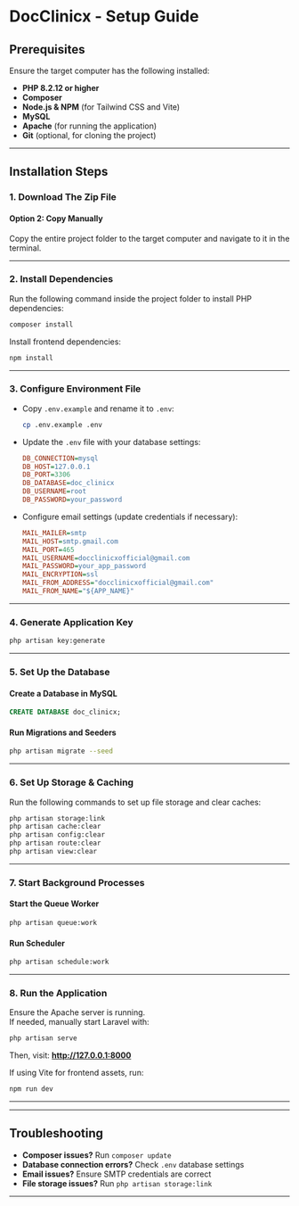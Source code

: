 # **DocClinicx - Setup Guide**

## **Prerequisites**

Ensure the target computer has the following installed:

-   **PHP 8.2.12 or higher**
-   **Composer**
-   **Node.js & NPM** (for Tailwind CSS and Vite)
-   **MySQL**
-   **Apache** (for running the application)
-   **Git** (optional, for cloning the project)

---

## **Installation Steps**

### **1. Download The Zip File**

#### **Option 2: Copy Manually**

Copy the entire project folder to the target computer and navigate to it in the terminal.

---

### **2. Install Dependencies**

Run the following command inside the project folder to install PHP dependencies:

```bash
composer install
```

Install frontend dependencies:

```bash
npm install
```

---

### **3. Configure Environment File**

-   Copy `.env.example` and rename it to `.env`:
    ```bash
    cp .env.example .env
    ```
-   Update the `.env` file with your database settings:
    ```ini
    DB_CONNECTION=mysql
    DB_HOST=127.0.0.1
    DB_PORT=3306
    DB_DATABASE=doc_clinicx
    DB_USERNAME=root
    DB_PASSWORD=your_password
    ```
-   Configure email settings (update credentials if necessary):
    ```ini
    MAIL_MAILER=smtp
    MAIL_HOST=smtp.gmail.com
    MAIL_PORT=465
    MAIL_USERNAME=docclinicxofficial@gmail.com
    MAIL_PASSWORD=your_app_password
    MAIL_ENCRYPTION=ssl
    MAIL_FROM_ADDRESS="docclinicxofficial@gmail.com"
    MAIL_FROM_NAME="${APP_NAME}"
    ```

---

### **4. Generate Application Key**

```bash
php artisan key:generate
```

---

### **5. Set Up the Database**

#### **Create a Database in MySQL**

```sql
CREATE DATABASE doc_clinicx;
```

#### **Run Migrations and Seeders**

```bash
php artisan migrate --seed
```

---

### **6. Set Up Storage & Caching**

Run the following commands to set up file storage and clear caches:

```bash
php artisan storage:link
php artisan cache:clear
php artisan config:clear
php artisan route:clear
php artisan view:clear
```

---

### **7. Start Background Processes**

#### **Start the Queue Worker**

```bash
php artisan queue:work
```

#### **Run Scheduler**

```bash
php artisan schedule:work
```

---

### **8. Run the Application**

Ensure the Apache server is running.  
If needed, manually start Laravel with:

```bash
php artisan serve
```

Then, visit: **http://127.0.0.1:8000**

If using Vite for frontend assets, run:

```bash
npm run dev
```

---

<!-- ## **Authentication Setup**
Since this project uses **Laravel Breeze**, run the following to install authentication scaffolding:
```bash
php artisan breeze:install
npm install && npm run dev
php artisan migrate
``` -->

---

## **Troubleshooting**

-   **Composer issues?** Run `composer update`
-   **Database connection errors?** Check `.env` database settings
-   **Email issues?** Ensure SMTP credentials are correct
-   **File storage issues?** Run `php artisan storage:link`

---
